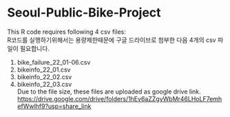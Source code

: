# Seoul-Public-Bike-Project
This R code requires following 4 csv files:<br>
R코드를 실행하기위해서는 용량제한때문에 구글 드라이브로 첨부한 다음 4개의 csv 파일이 필요합니다.
1. bike_failure_22_01-06.csv 
2. bikeinfo_22_01.csv
3. bikeinfo_22_02.csv
4. bikeinfo_22_03.csv <br> 
Due to the file size, these files are uploaded as google drive link.
https://drive.google.com/drive/folders/1hEv6aZZgyWbMr46LHoLF7emhefWwlhf9?usp=share_link
